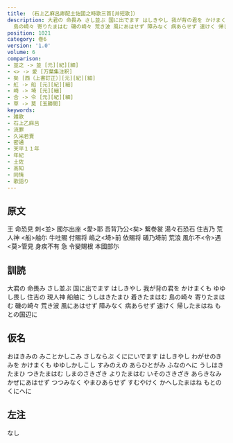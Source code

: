 ```yaml
---
title: （石上乙麻呂卿配土佐國之時歌三首[并短歌]）
description: 大君の 命畏み さし並ぶ 国に出でます はしきやし 我が背の君を かけまくも ゆゆし畏し 住吉の 現人神 船舳に うしはきたまひ 着きたまはむ
  島の崎々 寄りたまはむ 磯の崎々 荒き波 風にあはせず 障みなく 病あらせず 速けく 帰したまはね もとの国辺に
position: 1021
category: 巻6
version: '1.0'
volume: 6
comparison:
- 並之 -> 並 [元][紀][細]
- <> -> 愛 [万葉集注釈]
- 矣 [西（上書訂正）][元][紀][細]
- 舡 -> 船 [元][紀][細]
- 崎 -> 埼 [元][細]
- 合 -> 令 [元][紀][細]
- 草 -> 莫 [玉勝間]
keywords:
- 雑歌
- 石上乙麻呂
- 流罪
- 久米若賣
- 密通
- 天平１１年
- 年紀
- 土佐
- 高知
- 同情
- 歌語り
---
```


## 原文

王 命恐見 刺<並> 國尓出座 <愛>耶 吾背乃公<矣> 繋巻裳 湯々石恐石 住吉乃 荒人神 <船>舳尓 牛吐賜 付賜将 嶋之<埼>前 依賜将 礒乃埼前 荒浪 風尓不<令>遇 <莫>管見 身疾不有 急 令變賜根 本國部尓

## 訓読

大君の 命畏み さし並ぶ 国に出でます はしきやし 我が背の君を かけまくも ゆゆし畏し 住吉の 現人神 船舳に うしはきたまひ 着きたまはむ 島の崎々 寄りたまはむ 磯の崎々 荒き波 風にあはせず 障みなく 病あらせず 速けく 帰したまはね もとの国辺に

## 仮名

おほきみの みことかしこみ さしならぶ くににいでます はしきやし わがせのきみを かけまくも ゆゆしかしこし すみのえの あらひとがみ ふなのへに うしはきたまひ つきたまはむ しまのさきざき よりたまはむ いそのさきざき あらきなみ かぜにあはせず つつみなく やまひあらせず すむやけく かへしたまはね もとのくにへに

## 左注

なし
